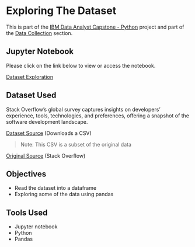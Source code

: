 # Exploring The Dataset

<p>This is part of the <a href = 'https://github.com/FaiLuReH3Ro/ibm-da-capstone-py'>IBM Data Analyst Capstone - Python</a> project and part of the <a href = 'https://github.com/FaiLuReH3Ro/ibm-da-capstone-py?tab=readme-ov-file#data-collection'>Data Collection</a> section.</p>

## Jupyter Notebook

Please click on the link below to view or access the notebook.

[Dataset Exploration](https://github.com/FaiLuReH3Ro/exploring-dataset/blob/main/Exploring_the_Dataset.ipynb)

## Dataset Used

Stack Overflow’s global survey captures insights on developers’ experience, tools, technologies, and preferences, offering a snapshot of the software development landscape.

[Dataset Source](https://cf-courses-data.s3.us.cloud-object-storage.appdomain.cloud/n01PQ9pSmiRX6520flujwQ/survey-data.csv) (Downloads a CSV)

> Note: This CSV is a subset of the original data

[Original Source](https://stackoverflow.blog/2024/08/06/2024-developer-survey/) (Stack Overflow)

## Objectives 

* Read the dataset into a dataframe
* Exploring some of the data using pandas

## Tools Used

* Jupyter notebook
* Python
* Pandas
